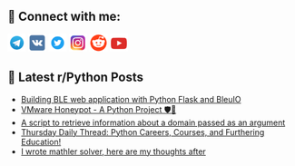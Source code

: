 ## 🔎 Connect with me:
[<img src="https://github.com/bullbesh/bullbesh/blob/main/images/Telegram.png" width="32" height="32" />](https://t.me/bullbesh)
[<img src="https://github.com/bullbesh/bullbesh/blob/main/images/VK.png" width="32" height="32" />](https://vk.com/bullbesh)
[<img src="https://github.com/bullbesh/bullbesh/blob/main/images/Twitter.png" width="32" height="32" />](https://twitter.com/bullbesh1)
[<img src="https://github.com/bullbesh/bullbesh/blob/main/images/Instagram.png" width="32" height="32" />](https://www.instagram.com/bullbesh)
[<img src="https://github.com/bullbesh/bullbesh/blob/main/images/Reddit.png" width="32" height="32" />](https://www.reddit.com/user/bullbesh)
[<img src="https://github.com/bullbesh/bullbesh/blob/main/images/YouTube.png" width="32" height="32" />](https://www.youtube.com/channel/UCtfjRs6uzgq5mfm8S06WTcg)

## 📕 Latest r/Python Posts
<!-- BLOG-POST-LIST:START -->
- [Building BLE web application with Python Flask and BleuIO](https://www.reddit.com/r/Python/comments/199lk6h/building_ble_web_application_with_python_flask/)
- [VMware Honeypot - A Python Project 🛡️🐍](https://www.reddit.com/r/Python/comments/199cdol/vmware_honeypot_a_python_project/)
- [A script to retrieve information about a domain passed as an argument](https://www.reddit.com/r/Python/comments/199c6pa/a_script_to_retrieve_information_about_a_domain/)
- [Thursday Daily Thread: Python Careers, Courses, and Furthering Education!](https://www.reddit.com/r/Python/comments/199bx4k/thursday_daily_thread_python_careers_courses_and/)
- [I wrote mathler solver, here are my thoughts after](https://www.reddit.com/r/Python/comments/1997duh/i_wrote_mathler_solver_here_are_my_thoughts_after/)
<!-- BLOG-POST-LIST:END -->
